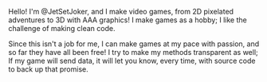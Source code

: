 Hello! I'm @JetSetJoker, and I make video games, from 2D pixelated adventures to 3D with AAA graphics! I make games as a hobby; I like the challenge of making clean code.

Since this isn't a job for me, I can make games at my pace with passion, and so far they have all been free!
I try to make my methods transparent as well; If my game will send data, it will let you know, every time, with source code to back up that promise.

<!---
JetSetJoker/JetSetJoker is a ✨ special ✨ repository because its `README.md` (this file) appears on your GitHub profile.
You can click the Preview link to take a look at your changes.
--->
